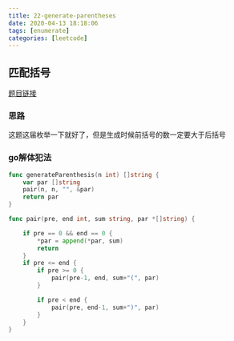 ```yaml
---
title: 22-generate-parentheses
date: 2020-04-13 18:18:06
tags: [enumerate]
categories: [leetcode]
---
```


## 匹配括号

[题目链接](https://leetcode-cn.com/problems/generate-parentheses/) 
### 思路

这题这届枚举一下就好了，但是生成时候前括号的数一定要大于后括号

### go解体犯法

```go
func generateParenthesis(n int) []string {
	var par []string
	pair(n, n, "", &par)
	return par
}

func pair(pre, end int, sum string, par *[]string) {

	if pre == 0 && end == 0 {
		*par = append(*par, sum)
		return
	}
	if pre <= end {
		if pre >= 0 {
			pair(pre-1, end, sum+"(", par)
		}

		if pre < end {
			pair(pre, end-1, sum+")", par)
		}
	}
}

```


